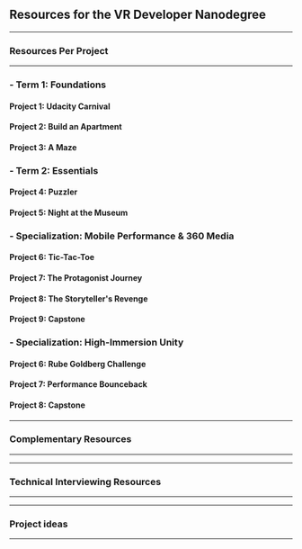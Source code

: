 ## Resources for the VR Developer Nanodegree

---

### Resources Per Project

----

### - Term 1: Foundations

#### Project 1: Udacity Carnival

#### Project 2: Build an Apartment

#### Project 3: A Maze

### - Term 2: Essentials

#### Project 4: Puzzler

#### Project 5: Night at the Museum

### - Specialization: Mobile Performance & 360 Media

#### Project 6: Tic-Tac-Toe

#### Project 7: The Protagonist Journey

#### Project 8: The Storyteller's Revenge 

#### Project 9: Capstone

### - Specialization: High-Immersion Unity

#### Project 6: Rube Goldberg Challenge 

#### Project 7: Performance Bounceback

#### Project 8: Capstone 


---

### Complementary Resources

----
---

### Technical Interviewing Resources

----

---

### Project ideas

----
